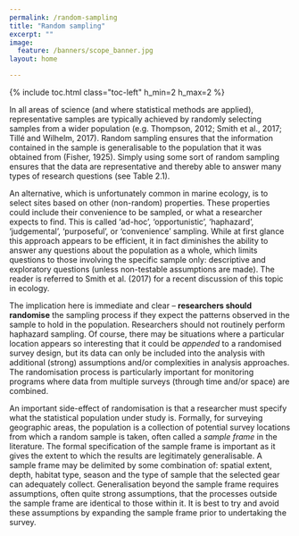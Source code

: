 ```yaml
---
permalink: /random-sampling
title: "Random sampling"
excerpt: ""
image:
  feature: /banners/scope_banner.jpg
layout: home

---
```

{% include toc.html class="toc-left" h_min=2 h_max=2 %}

In all areas of science (and where statistical methods are applied), representative samples are typically achieved by randomly selecting samples from a wider population (e.g. Thompson, 2012; Smith et al., 2017; Tillé and Wilhelm, 2017). Random sampling ensures that the information contained in the sample is generalisable to the population that it was obtained from (Fisher, 1925). Simply using some sort of random sampling ensures that the data are representative and thereby able to answer many types of research questions (see Table 2.1). 

An alternative, which is unfortunately common in marine ecology, is to select sites based on other (non-random) properties. These properties could include their convenience to be sampled, or what a researcher expects to find. This is called ‘ad-hoc’, ‘opportunistic’, ‘haphazard’, ‘judgemental’, ‘purposeful’, or ‘convenience’ sampling. While at first glance this approach appears to be efficient, it in fact diminishes the ability to answer any questions about the population as a whole, which limits questions to those involving the specific sample only: descriptive and exploratory questions (unless non-testable assumptions are made). The reader is referred to Smith et al. (2017) for a recent discussion of this topic in ecology.

The implication here is immediate and clear – **researchers should randomise** the sampling process if they expect the patterns observed in the sample to hold in the population. Researchers should not routinely perform haphazard sampling. Of course, there may be situations where a particular location appears so interesting that it could be _appended_ to a randomised survey design, but its data can only be included into the analysis with additional (strong) assumptions and/or complexities in analysis approaches. The randomisation process is particularly important for monitoring programs where data from multiple surveys (through time and/or space) are combined.

An important side-effect of randomisation is that a researcher must specify what the statistical population under study is. Formally, for surveying geographic areas, the population is a collection of potential survey locations from which a random sample is taken, often called a _sample frame_ in the literature. The formal specification of the sample frame is important as it gives the extent to which the results are legitimately generalisable. A sample frame may be delimited by some combination of: spatial extent, depth, habitat type, season and the type of sample that the selected gear can adequately collect. Generalisation beyond the sample frame requires assumptions, often quite strong assumptions, that the processes outside the sample frame are identical to those within it. It is best to try and avoid these assumptions by expanding the sample frame prior to undertaking the survey.
